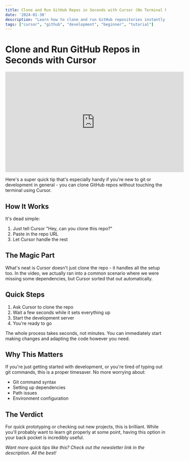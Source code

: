 ```yaml
---
title: Clone and Run GitHub Repos in Seconds with Cursor (No Terminal Needed)
date: '2024-01-30'
description: "Learn how to clone and run GitHub repositories instantly using Cursor's AI capabilities, perfect for beginners who want to avoid terminal commands"
tags: ["cursor", "github", "development", "beginner", "tutorial"]
---
```


# Clone and Run GitHub Repos in Seconds with Cursor

<iframe width="560" height="315" src="https://www.youtube.com/embed/-YNCOhHi8bk?si=_wPkMKivpm4KiRrr" title="YouTube video player" frameborder="0" allow="accelerometer; autoplay; clipboard-write; encrypted-media; gyroscope; picture-in-picture; web-share" referrerpolicy="strict-origin-when-cross-origin" allowfullscreen></iframe>

Here's a super quick tip that's especially handy if you're new to git or development in general - you can clone GitHub repos without touching the terminal using Cursor.

## How It Works

It's dead simple:
1. Just tell Cursor "Hey, can you clone this repo?"
2. Paste in the repo URL
3. Let Cursor handle the rest

## The Magic Part

What's neat is Cursor doesn't just clone the repo - it handles all the setup too. In the video, we actually ran into a common scenario where we were missing some dependencies, but Cursor sorted that out automatically.

## Quick Steps

1. Ask Cursor to clone the repo
2. Wait a few seconds while it sets everything up
3. Start the development server
4. You're ready to go

The whole process takes seconds, not minutes. You can immediately start making changes and adapting the code however you need.

## Why This Matters

If you're just getting started with development, or you're tired of typing out git commands, this is a proper timesaver. No more worrying about:
- Git command syntax
- Setting up dependencies
- Path issues
- Environment configuration

## The Verdict

For quick prototyping or checking out new projects, this is brilliant. While you'll probably want to learn git properly at some point, having this option in your back pocket is incredibly useful.

*Want more quick tips like this? Check out the newsletter link in the description. All the best!*